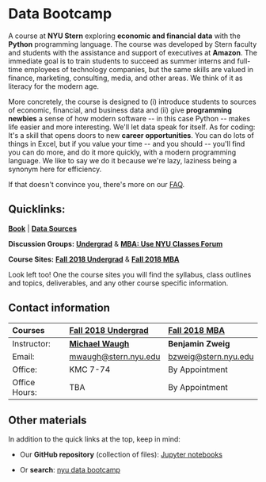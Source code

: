 # Data Bootcamp

A course at **NYU Stern** exploring **economic and financial data** with the **Python** programming language. The course was developed by Stern faculty and students with the assistance and support of executives at **Amazon**. The immediate goal is to train students to succeed as summer interns and full-time employees of technology companies, but the same skills are valued in finance, marketing, consulting, media, and other areas. We think of it as literacy for the modern age.

More concretely, the course is designed to (i) introduce students to sources of economic, financial, and business data and (ii) give **programming newbies** a sense of how modern software -- in this case Python -- makes life easier and more interesting. We'll let data speak for itself. As for coding: It's a skill that opens doors to new **career opportunities**. You can do lots of things in Excel, but if you value your time -- and you should -- you'll find you can do more, and do it more quickly, with a modern programming language. We like to say we do it because we're lazy, laziness being a synonym here for efficiency.

If that doesn't convince you, there's more on our [FAQ](faq.md).

## Quicklinks:
**[Book](https://nyudatabootcamp.gitbook.io/thebook/)** | **[Data Sources](data.md)**

**Discussion Groups:** **[Undergrad](https://groups.google.com/d/forum/databootcamp_fall2017_undergrad)** & **[MBA: Use NYU Classes Forum](http://newclasses.nyu.edu/)** 


**Course Sites:** **[Fall 2018 Undergrad](undergrad_outline.md)** & **[Fall 2018 MBA](mba_outline.md)**

 Look left too! One the course sites you will find the syllabus, class outlines and topics, deliverables, and any other course specific information.

## Contact information

Courses | [Fall 2018 Undergrad](undergrad_outline.md)  | [Fall 2018 MBA](mba_outline.md)
:---|:---|:---
Instructor: | [**Michael Waugh**](https://www.waugheconomics.com)  |  **Benjamin Zweig**
Email: | [mwaugh@stern.nyu.edu](mailto:mwaugh@stern.nyu.edu) |  [bzweig@stern.nyu.edu](mailto:bzweig@stern.nyu.edu)
Office: | KMC 7-74   |  By Appointment
Office Hours: | TBA  |  By Appointment

## Other materials

In addition to the quick links at the top, keep in mind:

* Our **GitHub repository** (collection of files): [Jupyter notebooks](https://github.com/nyusterndatabootcamp/notebooks)

* Or **search**:  [nyu data bootcamp](http://lmgtfy.com/?q=nyu+data+bootcamp)
